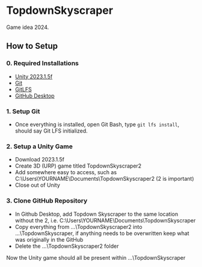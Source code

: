 # TopdownSkyscraper

Game idea 2024.

## How to Setup

### 0. Required Installations
- [Unity 2023.1.5f](https://unity.com/releases/editor/whats-new/2023.1.5)
- [Git](https://git-scm.com/downloads)
- [GitLFS](https://git-lfs.com/)
- [GitHub Desktop](https://desktop.github.com/)

### 1. Setup Git
- Once everything is installed, open Git Bash, type ```git lfs install```, should say Git LFS initialized.

### 2. Setup a Unity Game
- Download 2023.1.5f
- Create 3D (URP) game titled TopdownSkyscraper2
- Add somewhere easy to access, such as C:\Users\YOURNAME\Documents\TopdownSkyscraper2 (2 is important)
- Close out of Unity

### 3. Clone GitHub Repository
- In Github Desktop, add Topdown Skyscraper to the same location without the 2, i.e. C:\Users\YOURNAME\Documents\TopdownSkyscraper
- Copy everything from ...\TopdownSkyscraper2 into ...\TopdownSkyscraper, if anything needs to be overwritten keep what was originally in the GitHub
- Delete the ...\TopdownSkyscraper2 folder

Now the Unity game should all be present within ...\TopdownSkyscraper
